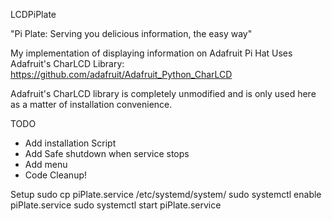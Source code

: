LCDPiPlate

"Pi Plate: Serving you delicious information, the easy way"

My implementation of displaying information on Adafruit Pi Hat
Uses Adafruit's CharLCD Library: https://github.com/adafruit/Adafruit_Python_CharLCD

Adafruit's CharLCD library is completely unmodified and is only used here as a matter of installation convenience.

TODO
- Add installation Script
- Add Safe shutdown when service stops
- Add menu
- Code Cleanup!

Setup
sudo cp piPlate.service /etc/systemd/system/
sudo systemctl enable piPlate.service
sudo systemctl start piPlate.service
